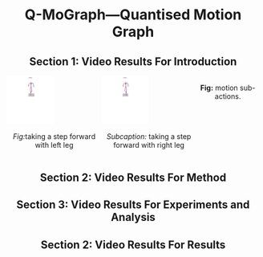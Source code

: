 <h1 align="center">Q-MoGraph—Quantised Motion Graph</h1>


<h2 align="center">Section 1: Video Results For Introduction</h2>

<div style="display: flex; justify-content: space-between;">
  <div style="flex-basis: 48%;">
    <img src="results/sub-motion_2.gif" alt="First GIF" width="50%">
    <p align="center"><em>Fig:</em>taking a step forward with left leg </p>
  </div>
  
  <div style="flex-basis: 48%;">
    <img src="results/sub-motion_1.gif" alt="Second GIF" width="50%">
    <p align="center"><em>Subcaption:</em> taking a step forward with right leg</p>
  </div>
  <p align="center"><strong>Fig:</strong> motion sub-actions.</p>
</div>

<h2 align="center">Section 2: Video Results For Method</h2>

<h2 align="center">Section 3: Video Results For Experiments and Analysis</h2>

<h2 align="center">Section 2: Video Results For Results</h2>
